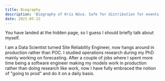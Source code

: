 ```yaml
---
title: Biography
description: 'Biography of Kris Nóva. Safe for distribution for events, publications, author engagements, and technical attribution.'
date: 2021-05-22
---
```


You have landed at the hidden page, so I guess I should briefly talk about myself.

I am a Data Scientist turned Site Reliability Engineer, now hangs around in production rather than POC.  I studied
operations research during my PhD mainly working on forecasting.  After a couple of jobs where I spent more
time being a software engineer making my models work in production rather than doing research like work,
now I have fully embraced the notion of "going to prod" and do it on a daily basis.